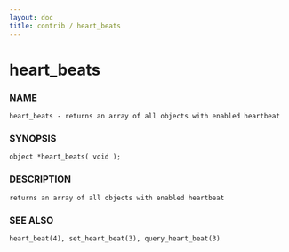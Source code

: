 ```yaml
---
layout: doc
title: contrib / heart_beats
---
```

# heart_beats

### NAME

    heart_beats - returns an array of all objects with enabled heartbeat

### SYNOPSIS

    object *heart_beats( void );

### DESCRIPTION

    returns an array of all objects with enabled heartbeat

### SEE ALSO

    heart_beat(4), set_heart_beat(3), query_heart_beat(3)
